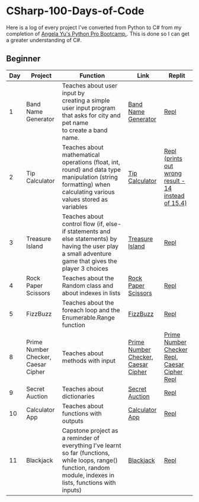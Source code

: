 # CSharp-100-Days-of-Code
Here is a log of every project I've converted from Python to C# from my completion of [Angela Yu's Python Pro Bootcamp.](https://github.com/toyinariyo/Python-100-Days-of-Code). This is done so I can get a greater understanding of C#. 
## Beginner
|Day | Project | Function | Link | Replit |
|----|---------|----------|------|--------|
| 1   |Band Name Generator| Teaches about user input by <br>creating a simple user input program <br>that asks for city and pet name <br> to create a band name.| <a href="https://github.com/toyinariyo/CSharp-100-Days-of-Code/blob/cfc8ae4f2d9474e318c0c5fe53fbbdfe8c4faf77/Beginner/band-name-generator/main.cs">Band Name Generator</a> | <a href="https://replit.com/@ToyinA/band-name-generator#main.cs">Repl</a> |
| 2 | Tip Calculator | Teaches about mathematical operations (float, int, round) and data type manipulation (string formatting) when calculating various values stored as variables | <a href="https://github.com/toyinariyo/CSharp-100-Days-of-Code/blob/46d8a4224020c1227b9e9d13bfc8a164b9ed70b0/Beginner/tip-calculator/main.cs">Tip Calculator</a> | <a href="https://replit.com/@ToyinA/tip-calculator-csharp#main.cs">Repl (prints out wrong result - 14 instead of 15.4)</a> |
| 3 | Treasure Island | Teaches about control flow (if, else-if statements and else statements) by having the user play a small adventure game that gives the player 3 choices | <a href="https://github.com/toyinariyo/CSharp-100-Days-of-Code/blob/efa1178f7552c0dd4f68d113b212c991efa07ce3/Beginner/TreasureIsland/Program.cs">Treasure Island</a> | <a href="https://replit.com/@ToyinA/TreasureIsland#main.cs">Repl</a> |
| 4 | Rock Paper Scissors | Teaches about the Random class and about indexes in lists | <a href="https://github.com/toyinariyo/CSharp-100-Days-of-Code/blob/4455d929bc266caccfea5892c315e82bcb33e6d5/Beginner/RockPaperScissors/Program.cs">Rock Paper Scissors</a> | <a href="https://replit.com/@ToyinA/RockPaperScissors#main.cs">Repl</a>
| 5 | FizzBuzz | Teaches about the foreach loop and the Enumerable.Range function | <a href="https://github.com/toyinariyo/CSharp-100-Days-of-Code/blob/737f65bcfe40b1e3fa1f45d1f51136ab324d0a93/Beginner/FizzBuzz/Program.cs">FizzBuzz</a> | <a href="https://replit.com/@ToyinA/FizzBuzz#main.cs">Repl</a>
| 8 | Prime Number Checker, Caesar Cipher | Teaches about methods with input | <a href="https://github.com/toyinariyo/CSharp-100-Days-of-Code/blob/6390e234bc631196136886e65a3802152ab793b0/Beginner/PrimeNumberChecker/Program.cs">Prime Number Checker</a>, <a href="https://github.com/toyinariyo/CSharp-100-Days-of-Code/blob/6390e234bc631196136886e65a3802152ab793b0/Beginner/CaesarCipher/Program.cs">Caesar Cipher</a> | <a href="https://replit.com/@ToyinA/PrimeNumberChecker#main.cs">Prime Number Checker Repl</a>, <a href="https://replit.com/@ToyinA/CaesarCipher#main.cs">Caesar Cipher Repl</a>
| 9 | Secret Auction | Teaches about dictionaries | <a href="https://github.com/toyinariyo/CSharp-100-Days-of-Code/blob/6e4e8583dfdbcf736cfd07eb4755bd795c623146/Beginner/SecretAuction/Program.cs">Secret Auction</a> | <a href="https://replit.com/@ToyinA/SecretAuction#main.cs">Repl</a>
| 10 | Calculator App | Teaches about functions with outputs | <a href="https://github.com/toyinariyo/CSharp-100-Days-of-Code/blob/8504d091d7663cb69ef630876c03648fbad52378/Beginner/CalculatorApp/Program.cs">Calculator App</a> | <a href="https://replit.com/@ToyinA/CalculatorApp#main.cs">Repl</a>
| 11 | Blackjack | Capstone project as a reminder of everything I've learnt so far (functions, while loops, range() function, random module, indexes in lists, functions with inputs) | <a href="https://github.com/toyinariyo/CSharp-100-Days-of-Code/blob/main/Beginner/Blackjack/Program.cs">Blackjack</a> | <a href="https://replit.com/@ToyinA/BlackJack">Repl</a>
